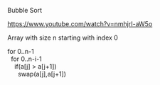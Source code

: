 Bubble Sort

https://www.youtube.com/watch?v=nmhjrI-aW5o

Array with size n starting with index 0

for 0..n-1 <br>
&nbsp;&nbsp;for 0..n-i-1<br>
&nbsp;&nbsp;&nbsp;&nbsp;if(a[j] > a[j+1])<br>
&nbsp;&nbsp;&nbsp;&nbsp;&nbsp;&nbsp;swap(a[j],a[j+1])